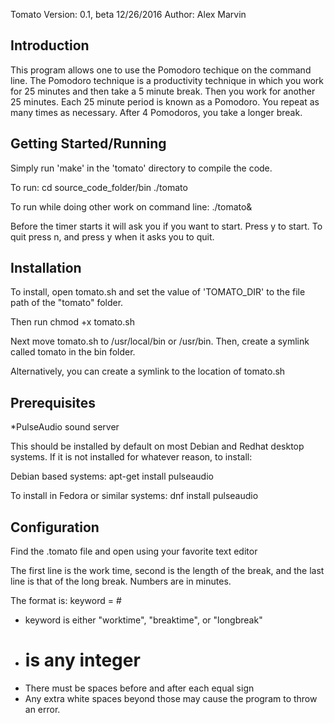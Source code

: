 Tomato
Version: 0.1, beta 12/26/2016
Author: Alex Marvin

Introduction
------------

This program allows one to use the Pomodoro techique on the command line.
The Pomodoro technique is a productivity technique in which you work for
25 minutes and then take a 5 minute break. Then you work for another 25
minutes. Each 25 minute period is known as a Pomodoro. You repeat as many
times as necessary. After 4 Pomodoros, you take a longer break.

Getting Started/Running
-----------------------

Simply run 'make' in the 'tomato' directory to compile the code.

To run:
cd source_code_folder/bin
./tomato

To run while doing other work on command line:
./tomato&

Before the timer starts it will ask you if you want to start. Press y to
start. To quit press n, and press y when it asks you to quit.

Installation
------------

To install, open tomato.sh and set the value of 'TOMATO_DIR' to the file
path of the "tomato" folder.

Then run
chmod +x tomato.sh

Next move tomato.sh to /usr/local/bin or /usr/bin.
Then, create a symlink called tomato in the bin folder.

Alternatively, you can create a symlink to the location of tomato.sh

Prerequisites
-------------

*PulseAudio sound server

This should be installed by default on most Debian and Redhat desktop systems.
If it is not installed for whatever reason, to install:

Debian based systems:
apt-get install pulseaudio

To install in Fedora or similar systems:
dnf install pulseaudio 

Configuration
-------------

Find the .tomato file and open using your favorite text editor

The first line is the work time, second is the length of the break, and
the last line is that of the long break. Numbers are in minutes.

The format is:
keyword = #
* keyword is either "worktime", "breaktime", or "longbreak"
* # is any integer
* There must be spaces before and after each equal sign
* Any extra white spaces beyond those may cause the program to throw an
  error.
